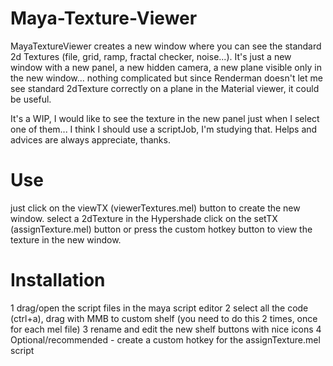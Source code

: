 # Maya-Texture-Viewer
MayaTextureViewer creates a new window where you can see the standard 2d Textures (file, grid, ramp, fractal checker, noise...).
It's just a new window with a new panel, a new hidden camera, a new plane visible only in the new window... nothing complicated but since Renderman doesn't let me see standard 2dTexture correctly on a plane in the Material viewer, it could be useful.

It's a WIP, I would like to see the texture in the new panel just when I select one of them... I think I should use a scriptJob, I'm studying that.
Helps and advices are always appreciate, thanks.

# Use
just click on the viewTX (viewerTextures.mel) button to create the new window.
select a 2dTexture in the Hypershade
click on the setTX (assignTexture.mel) button or press the custom hotkey button to view the texture in the new window.



# Installation
1 drag/open the script files in the maya script editor 
2 select all the code (ctrl+a), drag with MMB to custom shelf (you need to do this 2 times, once for each mel file)
3 rename and edit the new shelf buttons with nice icons
4 Optional/recommended - create a custom hotkey for the assignTexture.mel script
